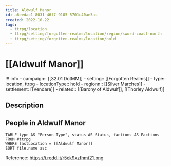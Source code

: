 ```yaml
---
title: Aldwulf Manor
id: a6eedac1-8031-46f7-9105-5701c40ae5ac
created: 2022-10-22
tags:
  - ttrpg/location
  - ttrpg/setting/forgotten-realms/location/region/sword-coast-north
  - ttrpg/setting/forgotten-realms/location/hold
---
```


# [[Aldwulf Manor]]


!!! info
    - campaign:: [[32.01 DotMM]]
    - setting:: [[Forgotten Realms]]
    - type:: location, ttrpg
    - locationType:: hold
    - regionn:: [[Silver Marches]]
    - settlement: [[Vendare]]
    - related:: [[Barony of Aldwulf]], [[Thorley Aldwulf]]

## Description



## People in Aldwulf Manor

```dataview
TABLE type AS "Person Type", status AS Status, factions AS Factions FROM #ttrpg 
WHERE lastLocation = [[Aldwulf Manor]]
SORT file.name asc
```



Reference: https://i.redd.it/r5ek9xzfhmt21.png